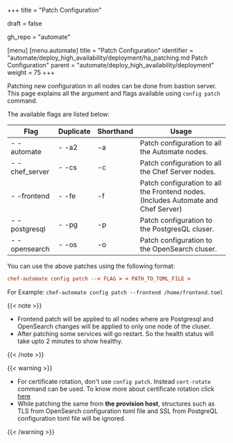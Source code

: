 +++
title = "Patch Configuration"

draft = false

gh_repo = "automate"

[menu]
  [menu.automate]
    title = "Patch Configuration"
    identifier = "automate/deploy_high_availability/deployment/ha_patching.md Patch Configuration"
    parent = "automate/deploy_high_availability/deployment"
    weight = 75
+++

Patching new configuration in all nodes can be done from bastion server. This page explains all the argument and flags available using `config patch` command.

The available flags are listed below:

| Flag           | Duplicate | Shorthand | Usage                                                                              |
| -------------- | --------- | --------- | ---------------------------------------------------------------------------------- |
| - -automate    | - -a2     | -a        | Patch configuration to all the Automate nodes.                                     |
| - -chef_server | - -cs     | -c        | Patch configuration to all the Chef Server nodes.                                  |
| - -frontend    | - -fe     | -f        | Patch configuration to all the Frontend nodes. (Includes Automate and Chef Server) |
| - -postgresql  | - -pg     | -p        | Patch configuration to the PostgresQL cluser.                                      |
| - -opensearch  | - -os     | -o        | Patch configuration to the OpenSearch cluser.                                      |

You can use the above patches using the following format:

```toml
chef-automate config patch --< FLAG > < PATH_TO_TOML_FILE >
```

For Example: `chef-automate config patch --frontend /home/frontend.toml`

{{< note >}}

-   Frontend patch will be applied to all nodes where are Postgresql and OpenSearch changes will be applied to only one node
    of the cluser.
-   After patching some services will go restart. So the health status will take upto 2 minutes to show healthy.

{{< /note >}}

{{< warning >}}

-   For certificate rotation, don't use `config patch`. Instead `cert-rotate` command can be used. To know more about certificate rotation click [here](/automate/ha_cert_rotaion)
-   While patching the same from **the provision host**, structures such as TLS from OpenSearch configuration toml file and SSL from PostgreQL configuration toml file will be ignored.

{{< /warning >}}
